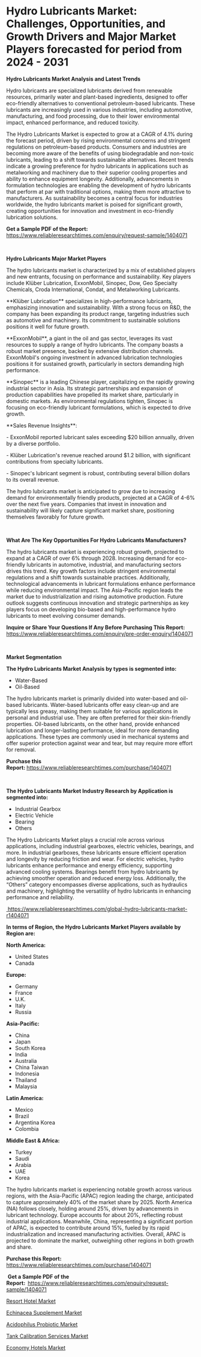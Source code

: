 <p><h1>Hydro Lubricants Market: Challenges, Opportunities, and Growth Drivers and Major Market Players forecasted for period from 2024 - 2031</h1></p><p><strong>Hydro Lubricants Market Analysis and Latest Trends</strong></p>
<p><p>Hydro lubricants are specialized lubricants derived from renewable resources, primarily water and plant-based ingredients, designed to offer eco-friendly alternatives to conventional petroleum-based lubricants. These lubricants are increasingly used in various industries, including automotive, manufacturing, and food processing, due to their lower environmental impact, enhanced performance, and reduced toxicity. </p><p>The Hydro Lubricants Market is expected to grow at a CAGR of 4.1% during the forecast period, driven by rising environmental concerns and stringent regulations on petroleum-based products. Consumers and industries are becoming more aware of the benefits of using biodegradable and non-toxic lubricants, leading to a shift towards sustainable alternatives. Recent trends indicate a growing preference for hydro lubricants in applications such as metalworking and machinery due to their superior cooling properties and ability to enhance equipment longevity. Additionally, advancements in formulation technologies are enabling the development of hydro lubricants that perform at par with traditional options, making them more attractive to manufacturers. As sustainability becomes a central focus for industries worldwide, the hydro lubricants market is poised for significant growth, creating opportunities for innovation and investment in eco-friendly lubrication solutions.</p></p>
<p><strong>Get a Sample PDF of the Report:&nbsp;</strong> <a href="https://www.reliableresearchtimes.com/enquiry/request-sample/1404071?utm_campaign=1719&utm_medium=2&utm_source=Github&utm_content=ia&utm_term=23102024&utm_id=hydro-lubricants">https://www.reliableresearchtimes.com/enquiry/request-sample/1404071</a></p>
<p>&nbsp;</p>
<p><strong>Hydro Lubricants Major Market Players</strong></p>
<p><p>The hydro lubricants market is characterized by a mix of established players and new entrants, focusing on performance and sustainability. Key players include Klüber Lubrication, ExxonMobil, Sinopec, Dow, Geo Specialty Chemicals, Croda International, Condat, and Metalworking Lubricants.</p><p>**Klüber Lubrication** specializes in high-performance lubricants, emphasizing innovation and sustainability. With a strong focus on R&D, the company has been expanding its product range, targeting industries such as automotive and machinery. Its commitment to sustainable solutions positions it well for future growth.</p><p>**ExxonMobil**, a giant in the oil and gas sector, leverages its vast resources to supply a range of hydro lubricants. The company boasts a robust market presence, backed by extensive distribution channels. ExxonMobil's ongoing investment in advanced lubrication technologies positions it for sustained growth, particularly in sectors demanding high performance.</p><p>**Sinopec** is a leading Chinese player, capitalizing on the rapidly growing industrial sector in Asia. Its strategic partnerships and expansion of production capabilities have propelled its market share, particularly in domestic markets. As environmental regulations tighten, Sinopec is focusing on eco-friendly lubricant formulations, which is expected to drive growth.</p><p>**Sales Revenue Insights**: </p><p>- ExxonMobil reported lubricant sales exceeding $20 billion annually, driven by a diverse portfolio.</p><p>- Klüber Lubrication's revenue reached around $1.2 billion, with significant contributions from specialty lubricants.</p><p>- Sinopec's lubricant segment is robust, contributing several billion dollars to its overall revenue.</p><p>The hydro lubricants market is anticipated to grow due to increasing demand for environmentally friendly products, projected at a CAGR of 4-6% over the next five years. Companies that invest in innovation and sustainability will likely capture significant market share, positioning themselves favorably for future growth.</p></p>
<p>&nbsp;</p>
<p><strong>What Are The Key Opportunities For Hydro Lubricants Manufacturers?</strong></p>
<p><p>The hydro lubricants market is experiencing robust growth, projected to expand at a CAGR of over 6% through 2028. Increasing demand for eco-friendly lubricants in automotive, industrial, and manufacturing sectors drives this trend. Key growth factors include stringent environmental regulations and a shift towards sustainable practices. Additionally, technological advancements in lubricant formulations enhance performance while reducing environmental impact. The Asia-Pacific region leads the market due to industrialization and rising automotive production. Future outlook suggests continuous innovation and strategic partnerships as key players focus on developing bio-based and high-performance hydro lubricants to meet evolving consumer demands.</p></p>
<p><strong>Inquire or Share Your Questions If Any Before Purchasing This Report:</strong> <a href="https://www.reliableresearchtimes.com/enquiry/pre-order-enquiry/1404071?utm_campaign=1719&utm_medium=2&utm_source=Github&utm_content=ia&utm_term=23102024&utm_id=hydro-lubricants">https://www.reliableresearchtimes.com/enquiry/pre-order-enquiry/1404071</a></p>
<p>&nbsp;</p>
<p><strong>Market Segmentation</strong></p>
<p><strong>The Hydro Lubricants Market Analysis by types is segmented into:</strong></p>
<p><ul><li>Water-Based</li><li>Oil-Based</li></ul></p>
<p><p>The hydro lubricants market is primarily divided into water-based and oil-based lubricants. Water-based lubricants offer easy clean-up and are typically less greasy, making them suitable for various applications in personal and industrial use. They are often preferred for their skin-friendly properties. Oil-based lubricants, on the other hand, provide enhanced lubrication and longer-lasting performance, ideal for more demanding applications. These types are commonly used in mechanical systems and offer superior protection against wear and tear, but may require more effort for removal.</p></p>
<p><strong>Purchase this Report:&nbsp;</strong><a href="https://www.reliableresearchtimes.com/purchase/1404071?utm_campaign=1719&utm_medium=2&utm_source=Github&utm_content=ia&utm_term=23102024&utm_id=hydro-lubricants">https://www.reliableresearchtimes.com/purchase/1404071</a></p>
<p>&nbsp;</p>
<p><strong>The Hydro Lubricants Market Industry Research by Application is segmented into:</strong></p>
<p><ul><li>Industrial Gearbox</li><li>Electric Vehicle</li><li>Bearing</li><li>Others</li></ul></p>
<p><p>The Hydro Lubricants Market plays a crucial role across various applications, including industrial gearboxes, electric vehicles, bearings, and more. In industrial gearboxes, these lubricants ensure efficient operation and longevity by reducing friction and wear. For electric vehicles, hydro lubricants enhance performance and energy efficiency, supporting advanced cooling systems. Bearings benefit from hydro lubricants by achieving smoother operation and reduced energy loss. Additionally, the “Others” category encompasses diverse applications, such as hydraulics and machinery, highlighting the versatility of hydro lubricants in enhancing performance and reliability.</p></p>
<p><a href="https://www.reliableresearchtimes.com/global-hydro-lubricants-market-r1404071?utm_campaign=1719&utm_medium=2&utm_source=Github&utm_content=ia&utm_term=23102024&utm_id=hydro-lubricants">&nbsp;https://www.reliableresearchtimes.com/global-hydro-lubricants-market-r1404071</a></p>
<p><strong>In terms of Region, the Hydro Lubricants Market Players available by Region are:</strong></p>
<p>
    <p> <strong> North America: </strong>
        <ul>
            <li>United States</li>
            <li>Canada</li>
        </ul>
        </p> 
    <p> <strong> Europe: </strong>
        <ul>
            <li>Germany</li>
            <li>France</li>
            <li>U.K.</li>
            <li>Italy</li>
            <li>Russia</li>
        </ul>
        </p> 
    <p> <strong> Asia-Pacific: </strong>
        <ul>
            <li>China</li>
            <li>Japan</li>
            <li>South Korea</li>
            <li>India</li>
            <li>Australia</li>
            <li>China Taiwan</li>
            <li>Indonesia</li>
            <li>Thailand</li>
            <li>Malaysia</li>
        </ul>
        </p> 
    <p> <strong> Latin America: </strong>
        <ul>
            <li>Mexico</li>
            <li>Brazil</li>
            <li>Argentina Korea</li>
            <li>Colombia</li>
        </ul>
        </p> 
    <p> <strong> Middle East & Africa: </strong>
        <ul>
            <li>Turkey</li>
            <li>Saudi</li>
            <li>Arabia</li>
            <li>UAE</li>
            <li>Korea</li>
        </ul>
    </p>
    </p>
<p><p>The hydro lubricants market is experiencing notable growth across various regions, with the Asia-Pacific (APAC) region leading the charge, anticipated to capture approximately 40% of the market share by 2025. North America (NA) follows closely, holding around 25%, driven by advancements in lubricant technology. Europe accounts for about 20%, reflecting robust industrial applications. Meanwhile, China, representing a significant portion of APAC, is expected to contribute around 15%, fueled by its rapid industrialization and increased manufacturing activities. Overall, APAC is projected to dominate the market, outweighing other regions in both growth and share.</p></p>
<p><strong>Purchase this Report: </strong><a href="https://www.reliableresearchtimes.com/purchase/1404071?utm_campaign=1719&utm_medium=2&utm_source=Github&utm_content=ia&utm_term=23102024&utm_id=hydro-lubricants">https://www.reliableresearchtimes.com/purchase/1404071</a></p>
<p>&nbsp;<strong>Get a Sample PDF of the Report:&nbsp;&nbsp;</strong><a href="https://www.reliableresearchtimes.com/enquiry/request-sample/1404071?utm_campaign=1719&utm_medium=2&utm_source=Github&utm_content=ia&utm_term=23102024&utm_id=hydro-lubricants">https://www.reliableresearchtimes.com/enquiry/request-sample/1404071</a></p>
<p><strong></strong></p>
<p><p><a href="https://www.linkedin.com/pulse/resort-hotel-market-growth-segmentation-regional-analysis--i9myc?utm_campaign=1719&utm_medium=2&utm_source=Github&utm_content=ia&utm_term=23102024&utm_id=hydro-lubricants">Resort Hotel Market</a></p><p><a href="https://www.linkedin.com/pulse/decoding-echinacea-supplement-market-signals-growth-algorithms-azzgc?utm_campaign=1719&utm_medium=2&utm_source=Github&utm_content=ia&utm_term=23102024&utm_id=hydro-lubricants">Echinacea Supplement Market</a></p><p><a href="https://www.linkedin.com/pulse/acidophilus-probiotic-market-trends-strategic-insights-2024-ykdsc?utm_campaign=1719&utm_medium=2&utm_source=Github&utm_content=ia&utm_term=23102024&utm_id=hydro-lubricants">Acidophilus Probiotic Market</a></p><p><a href="https://www.linkedin.com/pulse/booming-tank-calibration-services-market-sector-analysis-growth-iivoc?utm_campaign=1719&utm_medium=2&utm_source=Github&utm_content=ia&utm_term=23102024&utm_id=hydro-lubricants">Tank Calibration Services Market</a></p><p><a href="https://www.linkedin.com/pulse/economy-hotels-market-evolution-future-outlook-forecasting-dtytc?utm_campaign=1719&utm_medium=2&utm_source=Github&utm_content=ia&utm_term=23102024&utm_id=hydro-lubricants">Economy Hotels Market</a></p></p>